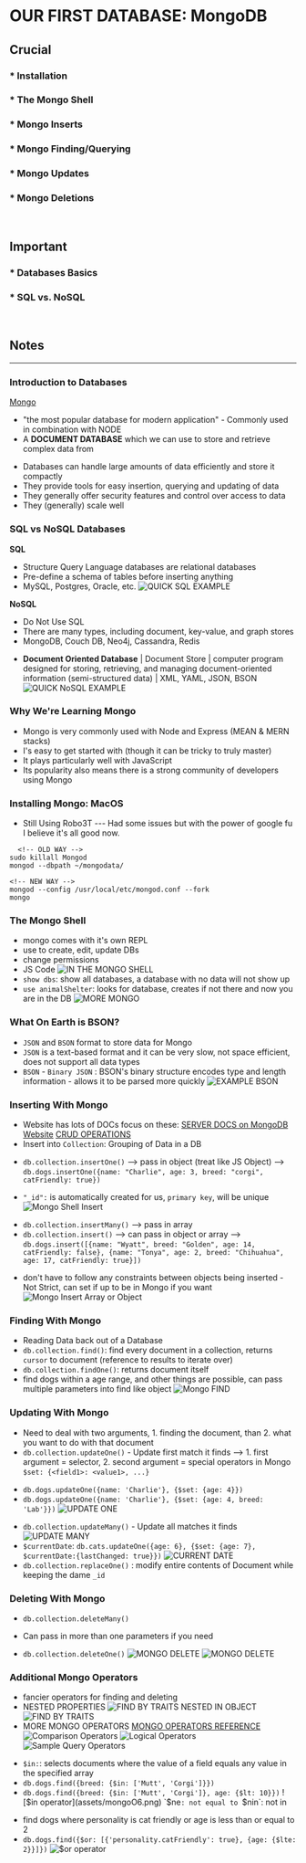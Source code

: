 # OUR FIRST DATABASE: MongoDB

## Crucial 

### * Installation
### * The Mongo Shell
### * Mongo Inserts
### * Mongo Finding/Querying
### * Mongo Updates
### * Mongo Deletions

<br>

## Important 

### * Databases Basics
### * SQL vs. NoSQL

<br>

## Notes

<hr>

### Introduction to Databases
[Mongo](https://www.mongodb.com/)
* "the most popular database for modern application" - Commonly used in combination with NODE 
* A **DOCUMENT DATABASE** which we can use to store and retrieve complex data from
- Databases can handle large amounts of data efficiently and store it compactly
- They provide tools for easy insertion, querying and updating of data
- They generally offer security features and control over access to data
- They (generally) scale well

### SQL vs NoSQL Databases
**SQL**
* Structure Query Language databases are relational databases 
* Pre-define a schema of tables before inserting anything
* MySQL, Postgres, Oracle, etc.
![QUICK SQL EXAMPLE](assets/SQL.png)

**NoSQL**
* Do Not Use SQL
* There are many types, including document, key-value, and graph stores
* MongoDB, Couch DB, Neo4j, Cassandra, Redis
- **Document Oriented Database** | Document Store | computer program designed for storing, retrieving, and managing document-oriented information (semi-structured data) | XML, YAML, JSON, BSON 
![QUICK NoSQL EXAMPLE](assets/NoSQL.png)

### Why We're Learning Mongo
- Mongo is very commonly used with Node and Express (MEAN & MERN stacks)
- I's easy to get started with (though it can be tricky to truly master)
- It plays particularly well with JavaScript
- Its popularity also means there is a strong community of developers using Mongo

### Installing Mongo: MacOS
- Still Using Robo3T --- Had some issues but with the power of google fu I believe it's all good now. 
```
  <!-- OLD WAY -->
sudo killall Mongod
mongod --dbpath ~/mongodata/

```
```
<!-- NEW WAY -->
mongod --config /usr/local/etc/mongod.conf --fork
mongo
```

### The Mongo Shell
- mongo comes with it's own REPL 
- use to create, edit, update DBs
- change permissions
- JS Code
![IN THE MONGO SHELL](assets/mongoShell.png)
- `show dbs`: show all databases, a database with no data will not show up
- `use animalShelter`: looks for database, creates if not there and now you are in the DB
![MORE MONGO](assets/mongoShell2.png)

### What On Earth is BSON?
- `JSON` and `BSON` format to store data for Mongo 
- `JSON` is a text-based format and it can be very slow, not space efficient, does not support all data types
- `BSON` - `Binary JSON` : BSON's binary structure encodes type and length information - allows it to be parsed more quickly
![EXAMPLE BSON](assets/BSON.png)

### Inserting With Mongo
- Website has lots of DOCs focus on these:
[SERVER DOCS on MongoDB Website](https://docs.mongodb.com/manual/)
[CRUD OPERATIONS](https://docs.mongodb.com/manual/crud/)
- Insert into `Collection`: Grouping of Data in a DB
* `db.collection.insertOne()` --> pass in object (treat like JS Object) -->  `db.dogs.insertOne({name: "Charlie", age: 3, breed: "corgi", catFriendly: true})`
- `"_id":` is automatically created for us, `primary key`, will be unique
![Mongo Shell Insert](assets/mongoInsert.png)
* `db.collection.insertMany()` --> pass in array
* `db.collection.insert()` --> can pass in object or array --> `db.dogs.insert([{name: "Wyatt", breed: "Golden", age: 14, catFriendly: false}, {name: "Tonya", age: 2, breed: "Chihuahua", age: 17, catFriendly: true}])`
- don't have to follow any constraints between objects being inserted - Not Strict, can set if up to be in Mongo if you want
![Mongo Insert Array or Object](assets/mongoInsert2.png) 

### Finding With Mongo
- Reading Data back out of a Database
- `db.collection.find()`: find every document in a collection, returns `cursor` to document (reference to results to iterate over)
- `db.collection.findOne()`: returns document itself
- find dogs within a age range, and other things are possible, can pass multiple parameters into find like object
![Mongo FIND](assets/mongoFind.png)

### Updating With Mongo
- Need to deal with two arguments, 1. finding the document, than 2. what you want to do with that document
- `db.collection.updateOne()` - Update first match it finds --> 1. first argument = selector, 2. second argument = special operators in Mongo `$set: {<field1>: <value1>, ...}`
* `db.dogs.updateOne({name: 'Charlie'}, {$set: {age: 4}})`
* `db.dogs.updateOne({name: 'Charlie'}, {$set: {age: 4, breed: 'Lab'}})`
![UPDATE ONE](assets/mongoUpdate.png)
- `db.collection.updateMany()` - Update all matches it finds
![UPDATE MANY](assets/mongoUpdate2.png)
- `$currentDate`: `db.cats.updateOne({age: 6}, {$set: {age: 7}, $currentDate:{lastChanged: true}})` 
![CURRENT DATE](assets/mongoUpdate3.png)
- `db.collection.replaceOne()` : modify entire contents of Document while keeping the dame `_id`

### Deleting With Mongo
- `db.collection.deleteMany()`
* Can pass in more than one parameters if you need
- `db.collection.deleteOne()`
![MONGO DELETE](assets/mongoDelete.png)
![MONGO DELETE](assets/mongoDelete2.png)

### Additional Mongo Operators
- fancier operators for finding and deleting
- NESTED PROPERTIES
![FIND BY TRAITS NESTED IN OBJECT](assets/mongoO.png)
![FIND BY TRAITS](assets/mongoO2.png)
- MORE MONGO OPERATORS
[MONGO OPERATORS REFERENCE](https://docs.mongodb.com/manual/reference/operator/query/)
![Comparison Operators](assets/mongoO3.png)
![Logical Operators](assets/mongoO4.png)
![Sample Query Operators](assets/mongoO5.png)

* `$in:`: selects documents where the value of a field equals any value in the specified array
* `db.dogs.find({breed: {$in: ['Mutt', 'Corgi']}})`
* `db.dogs.find({breed: {$in: ['Mutt', 'Corgi']}, age: {$lt: 10}})`
![$in operator](assets/mongoO6.png)
`$ne`: not equal to
`$nin`: not in
- find dogs where personality is cat friendly or age is less than or equal to 2
- `db.dogs.find({$or: [{'personality.catFriendly': true}, {age: {$lte: 2}}]})`
![$or operator](assets/mongoO7.png)
